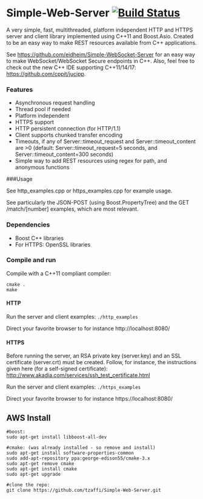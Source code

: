 Simple-Web-Server [![Build Status](https://travis-ci.org/eidheim/Simple-Web-Server.svg?branch=master)](https://travis-ci.org/eidheim/Simple-Web-Server)
=================

A very simple, fast, multithreaded, platform independent HTTP and HTTPS server and client library implemented using C++11 and Boost.Asio. Created to be an easy way to make REST resources available from C++ applications. 

See https://github.com/eidheim/Simple-WebSocket-Server for an easy way to make WebSocket/WebSocket Secure endpoints in C++. Also, feel free to check out the new C++ IDE supporting C++11/14/17: https://github.com/cppit/jucipp. 

### Features

* Asynchronous request handling
* Thread pool if needed
* Platform independent
* HTTPS support
* HTTP persistent connection (for HTTP/1.1)
* Client supports chunked transfer encoding
* Timeouts, if any of Server::timeout_request and Server::timeout_content are >0 (default: Server::timeout_request=5 seconds, and Server::timeout_content=300 seconds)
* Simple way to add REST resources using regex for path, and anonymous functions

###Usage

See http_examples.cpp or https_examples.cpp for example usage. 

See particularly the JSON-POST (using Boost.PropertyTree) and the GET /match/[number] examples, which are most relevant.

### Dependencies

* Boost C++ libraries
* For HTTPS: OpenSSL libraries 

### Compile and run

Compile with a C++11 compliant compiler:
```
cmake .
make
```

#### HTTP

Run the server and client examples: `./http_examples`

Direct your favorite browser to for instance http://localhost:8080/

#### HTTPS

Before running the server, an RSA private key (server.key) and an SSL certificate (server.crt) must be created. Follow, for instance, the instructions given here (for a self-signed certificate): http://www.akadia.com/services/ssh_test_certificate.html

Run the server and client examples: `./https_examples`

Direct your favorite browser to for instance https://localhost:8080/

## AWS Install
```
#boost:
sudo apt-get install libboost-all-dev

#cmake: (was already installed - so remove and install)
sudo apt-get install software-properties-common
sudo add-apt-repository ppa:george-edison55/cmake-3.x
sudo apt-get remove cmake
sudo apt-get install cmake
sudo apt-get upgrade

#clone the repo:
git clone https://github.com/tzaffi/Simple-Web-Server.git
```

